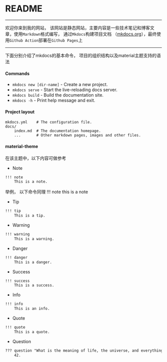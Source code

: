 # README
***
欢迎你来到我的网站， 该网站是静态网站，主要内容是一些技术笔记和博客文章，使用`Markdown`格式编写， 通过`Mkdocs`构建项目文档
（[mkdocs.org](https://www.mkdocs.org)），最终使用`Github Action`部署在`Github Pages`上
***
下面分别介绍了mkdocs的基本命令， 项目的组织结构以及material主题支持的语法

#### Commands

* `mkdocs new [dir-name]` - Create a new project.
* `mkdocs serve` - Start the live-reloading docs server.
* `mkdocs build` - Build the documentation site.
* `mkdocs -h` - Print help message and exit.

#### Project layout

    mkdocs.yml    # The configuration file.
    docs/
        index.md  # The documentation homepage.
        ...       # Other markdown pages, images and other files.

#### material-theme
在该主题中，以下内容可做参考
- Note
```markdown
!!! note
    This is a note.
```
举例， 以下命令同理
!!! note this is a note

- Tip
```markdown
!!! tip
    This is a tip.
```

- Warning
```markdown
!!! warning
    This is a warning.
```

- Danger
```markdown
!!! danger
    This is a danger.
```

- Success
```markdown
!!! success
    This is a success.
```
- Info
```markdown
!!! info
    This is an info.
```
- Quote
```markdown
!!! quote
    This is a quote.
```
- Question
```markdown
??? question "What is the meaning of life, the universe, and everything?"
    42.
```
